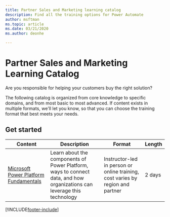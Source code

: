 ```yaml
---
title: Partner Sales and Marketing learning catalog
description: Find all the training options for Power Automate
author: msftman
ms.topic: article
ms.date: 03/21/2020
ms.author: deonhe

---
```


# Partner Sales and Marketing Learning Catalog

Are you responsible for helping your customers buy the right solution?

The following catalog is organized from core knowledge to specific domains, and from most basic to most advanced. If content exists in multiple formats, we'll let you know, so that you can choose the training format that best meets your needs. 

## Get started<a name="get-started"></a>
| Content   | Description | Format   | Length |
|------------------------------------------------------------------------------------------------------------|------------------------------------------------------------------------------------------------------------------------|--------------------------------------------------------------------------------|--------|
| [Microsoft Power Platform Fundamentals](/certifications/courses/pl-900t00) | Learn about the components of Power Platform, ways to connect data, and how organizations can leverage this technology | Instructor-led in person or online training, cost varies by region and partner | 2 days |



[!INCLUDE[footer-include](../includes/footer-banner.md)]
